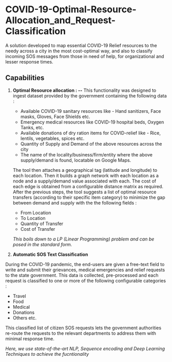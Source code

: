 # COVID-19-Optimal-Resource-Allocation_and_Request-Classification
A solution developed to map essential COVID-19 Relief resources to the needy across a city in the most cost-optimal way, and also to classify incoming SOS messages from those in need of help, for organizational and lesser response times.


## Capabilities
1. __Optimal Resource allocation : --__
   This functionality was designed to ingest dataset provided by the government containing the following data :
    * Available COVID-19 sanitary resources like - Hand sanitizers, Face masks, Gloves, Face Shields etc.
    * Emergency medical resources like COVID-19 hospital beds, Oxygen Tanks, etc. 
    * Available donations of dry ration items for COVID-relief like - Rice, lentils, vegetables, spices etc.
    * Quantity of Supply and Demand of the above resources across the city
    * The name of the locality/business/firm/entity where the above supply/demand is found, locatable on Google Maps.
   
   The tool then attaches a geographical tag (latitude and longitude) to each location. Then it builds a graph network with each location as a node and a supply/demand value associated with each. The cost of each edge is obtained from a configurable distance matrix as required. After the previous steps, the tool suggests a list of optimal resource transfers (according to their specific item category) to minimize the gap between demand and supply with the the following fields :
   * From Location
   * To Location
   * Quantity of Transfer
   * Cost of Transfer

   *This boils down to a LP (Linear Programming) problem and can be posed in the standard form.* 

2. __Automatic SOS Text Classification__

  During the COVID-19 pandemic, the end-users are given a free-text field to write and submit their grievances, medical emergencies and relief requests to the state government. This data is collected, pre-processed and each request is classified to one or more of the following configurable categories :
  * Travel
  * Food
  * Medical
  * Donations
  * Others etc.

   This classified list of citizen SOS requests lets the government authorities re-route the requests to the relevant departments to address them with minimal response time. 
   
   *Here, we use state-of-the-art NLP, Sequence encoding and Deep Learning Techniques to achieve the fucntionality*
   
   
  
